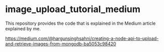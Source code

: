 # image_upload_tutorial_medium
This repository provides the code that is explained in the Medium article explained by me.

https://medium.com/@hargunsinghsahni/creating-a-node-api-to-upload-and-retrieve-images-from-mongodb-ba5053c98420
